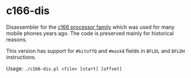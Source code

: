 # c166-dis

Disassembler for the [c166 processor family](https://en.wikipedia.org/wiki/C166_family) which was used for many mobile phones years ago. The code is preserved mainly for historical reasons.

This version has support for `#bitoffQ` and `#mask8` fields in `BFLDL` and `BFLDH` instructions.

Usage: `./c166-dis.pl <file> [start] [offset]`
